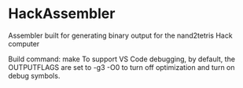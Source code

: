 # HackAssembler
Assembler built for generating binary output for the nand2tetris Hack computer

Build command: make
To support VS Code debugging, by default, the OUTPUTFLAGS are set to -g3 -O0 to turn off optimization and turn on debug symbols.